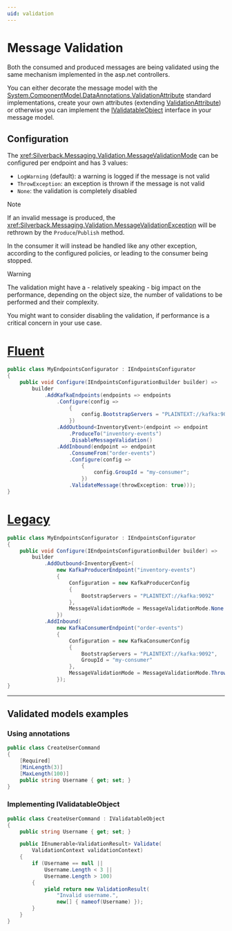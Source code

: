 ```yaml
---
uid: validation
---
```


# Message Validation

Both the consumed and produced messages are being validated using the same mechanism implemented in the asp.net controllers.

You can either decorate the message model with the [System.ComponentModel.DataAnnotations.ValidationAttribute](https://docs.microsoft.com/en-us/dotnet/api/system.componentmodel.dataannotations.validationattribute) standard implementations, create your own attributes (extending [ValidationAttribute](https://docs.microsoft.com/en-us/dotnet/api/system.componentmodel.dataannotations.validationattribute)) or otherwise you can implement the [IValidatableObject](https://docs.microsoft.com/en-us/dotnet/api/system.componentmodel.dataannotations.ivalidatableobject) interface in your message model. 

## Configuration

The <xref:Silverback.Messaging.Validation.MessageValidationMode> can be configured per endpoint and has 3 values:
* `LogWarning` (default): a warning is logged if the message is not valid
* `ThrowException`: an exception is thrown if the message is not valid
* `None`: the validation is completely disabled

> [!Note]
> If an invalid message is produced, the <xref:Silverback.Messaging.Validation.MessageValidationException> will be rethrown by the `Produce`/`Publish` method.
>
> In the consumer it will instead be handled like any other exception, according to the configured policies, or leading to the consumer being stopped.

> [!Warning]
> The validation might have a - relatively speaking - big impact on the performance, depending on the object size, the number of validations to be performed and their complexity.
>
> You might want to consider disabling the validation, if performance is a critical concern in your use case.

# [Fluent](#tab/fluent)
```csharp
public class MyEndpointsConfigurator : IEndpointsConfigurator
{
    public void Configure(IEndpointsConfigurationBuilder builder) =>
        builder
            .AddKafkaEndpoints(endpoints => endpoints
                .Configure(config => 
                    {
                        config.BootstrapServers = "PLAINTEXT://kafka:9092"; 
                    })
                .AddOutbound<InventoryEvent>(endpoint => endpoint
                    .ProduceTo("inventory-events")
                    .DisableMessageValidation()
                .AddInbound(endpoint => endpoint
                    .ConsumeFrom("order-events")
                    .Configure(config => 
                        {
                            config.GroupId = "my-consumer";
                        })
                    .ValidateMessage(throwException: true)));
}
```
# [Legacy](#tab/legacy)
```csharp
public class MyEndpointsConfigurator : IEndpointsConfigurator
{
    public void Configure(IEndpointsConfigurationBuilder builder) =>
        builder
            .AddOutbound<InventoryEvent>(
                new KafkaProducerEndpoint("inventory-events")
                {
                    Configuration = new KafkaProducerConfig
                    {
                        BootstrapServers = "PLAINTEXT://kafka:9092"
                    },
                    MessageValidationMode = MessageValidationMode.None 
                })
            .AddInbound(
                new KafkaConsumerEndpoint("order-events")
                {
                    Configuration = new KafkaConsumerConfig
                    {
                        BootstrapServers = "PLAINTEXT://kafka:9092",
                        GroupId = "my-consumer"
                    },
                    MessageValidationMode = MessageValidationMode.ThrowException
                });
}
```
***

## Validated models examples

### Using annotations

```csharp
public class CreateUserCommand
{
    [Required]
    [MinLength(3)]
    [MaxLength(100)]
    public string Username { get; set; }
}
```

### Implementing IValidatableObject

```csharp
public class CreateUserCommand : IValidatableObject
{
    public string Username { get; set; }

    public IEnumerable<ValidationResult> Validate(
        ValidationContext validationContext)
    {
        if (Username == null || 
            Username.Length < 3 || 
            Username.Length > 100)
        {
            yield return new ValidationResult(
                "Invalid username.",
                new[] { nameof(Username) });
        }
    }
}
```
